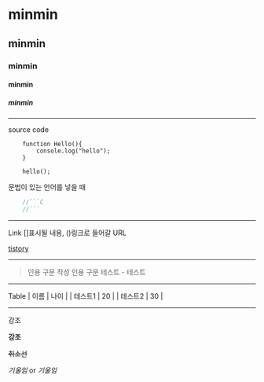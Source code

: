# minmin
## minmin
### minmin
#### minmin
##### minmin

------------

source code
```
    function Hello(){
        console.log("hello");
    }

    hello();
```
문법이 있는 언어를 넣을 때
``` C
    //```C  
    //```
```
------------

Link
[]표시될 내용,
()링크로 들어갈 URL

[tistory](https://jmin9.tistory.com/)

------------

> 인용 구문 작성
> 인용 구문 테스트 - 테스트

------------

Table
| 이름 | 나이 |
| 테스트1 | 20 |
| 테스트2 | 30 |

------------

강조
<!--**강조**-->
**강조**
<!--~~취소선~~-->
~~취소선~~
<!--*기울임* or _기울임_-->
*기울임* or _기울임_
